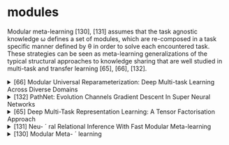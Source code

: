 # modules
Modular meta-learning [130], [131] assumes that the task agnostic knowledge ω defines a set of modules, which are re-composed in a task specific manner defined by θ in order to solve each encountered task. These strategies can be seen as meta-learning generalizations of the typical structural approaches to knowledge sharing that are well studied in multi-task and transfer learning [65], [66], [132].
<!-- REFERENCE -->


<details>
<summary>[66] Modular Universal Reparameterization: Deep Multi-task Learning Across Diverse Domains</summary>
<br>
<!-- (modular_universal_reparameterization_deep_multi_task_learning_across_diverse_domains.md) -->

# modular_universal_reparameterization_deep_multi_task_learning_across_diverse_domains.md

<!-- REFERENCE -->


[Modular Universal Reparameterization: Deep Multi-task Learning Across Diverse Domains](../papers/modular_universal_reparameterization_deep_multi_task_learning_across_diverse_domains.md)

</details>



<details>
<summary>[132] PathNet: Evolution Channels Gradient Descent In Super Neural Networks</summary>
<br>
<!-- (pathnet_evolution_channels_gradient_descent_in_super_neural_networks.md) -->

# pathnet_evolution_channels_gradient_descent_in_super_neural_networks.md

<!-- REFERENCE -->


[PathNet: Evolution Channels Gradient Descent In Super Neural Networks](../papers/pathnet_evolution_channels_gradient_descent_in_super_neural_networks.md)

</details>



<details>
<summary>[65] Deep Multi-Task Representation Learning: A Tensor Factorisation Approach</summary>
<br>
<!-- (deep_multi_task_representation_learning_a_tensor_factorisation_approach.md) -->

# deep_multi_task_representation_learning_a_tensor_factorisation_approach.md

<!-- REFERENCE -->


[Deep Multi-Task Representation Learning: A Tensor Factorisation Approach](../papers/deep_multi_task_representation_learning_a_tensor_factorisation_approach.md)

</details>



<details>
<summary>[131] Neu- ´ ral Relational Inference With Fast Modular Meta-learning</summary>
<br>
<!-- (neu_ral_relational_inference_with_fast_modular_meta_learning.md) -->

# neu_ral_relational_inference_with_fast_modular_meta_learning.md

<!-- REFERENCE -->


[Neu- ´ ral Relational Inference With Fast Modular Meta-learning](../papers/neu_ral_relational_inference_with_fast_modular_meta_learning.md)

</details>



<details>
<summary>[130] Modular Meta- ´ learning</summary>
<br>
<!-- (modular_meta_learning.md) -->

# modular_meta_learning.md

<!-- REFERENCE -->


[Modular Meta- ´ learning](../papers/modular_meta_learning.md)

</details>

